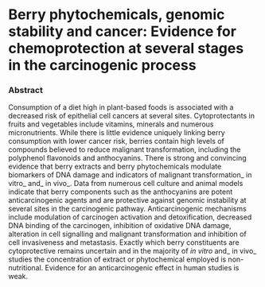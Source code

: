 # Berry phytochemicals, genomic stability and cancer: Evidence for chemoprotection at several stages in the carcinogenic process

### Abstract

Consumption of a diet high in plant-based foods is associated with a decreased risk of epithelial cell cancers at several sites. Cytoprotectants in fruits and vegetables include vitamins, minerals and numerous micronutrients. While there is little evidence uniquely linking berry consumption with lower cancer risk, berries contain high levels of compounds believed to reduce malignant transformation, including the polyphenol flavonoids and anthocyanins. There is strong and convincing evidence that berry extracts and berry phytochemicals modulate biomarkers of DNA damage and indicators of malignant transformation_ in vitro_ and_ in vivo_. Data from numerous cell culture and animal models indicate that berry components such as the anthocyanins are potent anticarcinogenic agents and are protective against genomic instability at several sites in the carcinogenic pathway. Anticarcinogenic mechanisms include modulation of carcinogen activation and detoxification, decreased DNA binding of the carcinogen, inhibition of oxidative DNA damage, alteration in cell signalling and malignant transformation and inhibition of cell invasiveness and metastasis. Exactly which berry constituents are cytoprotective remains uncertain and in the majority of _in vitro_ and_ in vivo_ studies the concentration of extract or phytochemical employed is non-nutritional. Evidence for an anticarcinogenic effect in human studies is weak.